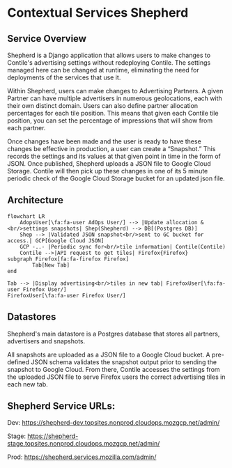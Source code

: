 # Contextual Services Shepherd

## Service Overview

Shepherd is a Django application that allows users to make changes to Contile's advertising settings without redeploying Contile.
The settings managed here can be changed at runtime, eliminating the need for deployments of the services that use it.

Within Shepherd, users can make changes to Advertising Partners.
A given Partner can have multiple advertisers in numerous geolocations, each with their own distinct domain.
Users can also define partner allocation percentages for each tile position.
This means that given each Contile tile position, you can set the percentage of impressions that will show from each partner.

Once changes have been made and the user is ready to have these changes be effective in production, a user can create a “Snapshot.”
This records the settings and its values at that given point in time in the form of JSON.
Once published, Shepherd uploads a JSON file to Google Cloud Storage.
Contile will then pick up these changes in one of its 5 minute periodic check of the Google Cloud Storage bucket for an updated json file.

## Architecture
```mermaid
flowchart LR
    AdopsUser[\fa:fa-user AdOps User/] --> |Update allocation &<br/>settings snapshots| Shep(Shepherd) --> DB[(Postgres DB)]
    Shep --> |Validated JSON snapshot<br/>sent to GC bucket for access.| GCP[Google Cloud JSON]
    GCP -..- |Periodic sync for<br/>tile information| Contile(Contile)
    Contile -->|API request to get tiles| Firefox{Firefox}
subgraph Firefox[fa:fa-firefox Firefox]
        Tab[New Tab] 
end

Tab --> |Display advertising<br/>tiles in new tab| FirefoxUser[\fa:fa-user Firefox User/]
FirefoxUser[\fa:fa-user Firefox User/]
```

## Datastores
Shepherd's main datastore is a Postgres database that stores all partners, advertisers and snapshots.

All snapshots are uploaded as a JSON file to a Google Cloud bucket.
A pre-defined JSON schema validates the snapshot output prior to sending the snapshot to Google Cloud.
From there, Contile accesses the settings from the uploaded JSON file to serve Firefox users the correct advertising tiles in each new tab.

## Shepherd Service URLs:

Dev: https://shepherd-dev.topsites.nonprod.cloudops.mozgcp.net/admin/

Stage: https://shepherd-stage.topsites.nonprod.cloudops.mozgcp.net/admin/

Prod: https://shepherd.services.mozilla.com/admin/